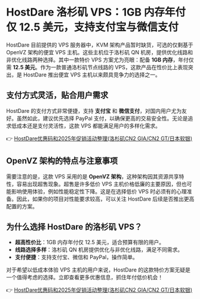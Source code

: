 # HostDare 洛杉矶 VPS：1GB 内存年付仅 12.5 美元，支持支付宝与微信支付

HostDare 目前提供的 VPS 服务器中，KVM 架构产品暂时缺货，可选的仅剩基于 OpenVZ 架构的便宜 VPS 主机。这些主机位于洛杉矶 QN 机房，提供优化线路和非优化线路两种选择。其中一款特价 VPS 方案尤为亮眼：配备 **1GB 内存**，年付仅需 **12.5 美元**。作为一款普通洛杉矶节点线路的 VPS，这款产品在性价比上表现突出，是 HostDare 推出便宜 VPS 主机以来颇具竞争力的选择之一。

## 支付方式灵活，贴合用户需求

HostDare 的支付方式非常便捷，支持 **支付宝** 和 **微信支付**，对国内用户尤为友好。虽然如此，建议优先选择 PayPal 支付，以确保更高的交易安全性。无论是追求低成本还是支付灵活性，这款 VPS 都能满足用户的多样化需求。

👉 [HostDare优惠码和2025年促销活动整理(洛杉矶CN2 GIA/CN2 GT/日本软银)](https://bit.ly/hostdare)

## OpenVZ 架构的特点与注意事项

需要注意的是，这款 VPS 采用的是 **OpenVZ 架构**，这种架构因其资源共享特性，容易出现超售现象。超售是许多低价 VPS 主机价格低廉的主要原因，但也可能影响使用体验，例如性能稳定性下降。这是在选择低价 VPS 时必须有的心理准备。因此，如果你的项目对性能要求较高，可以关注 HostDare 后续是否推出更高配置的方案。

## 为什么选择 HostDare 的洛杉矶 VPS？

- **超高性价比**：1GB 内存年付仅 12.5 美元，适合预算有限的用户。
- **线路选择多样**：洛杉矶 QN 机房提供优化与非优化线路，满足不同需求。
- **支付便捷**：支持支付宝、微信和 PayPal，操作简单。

对于希望以低成本体验 VPS 主机的用户来说，HostDare 的这款特价方案无疑是一个值得考虑的选择。立即查看更多优惠信息，抓住年付低价机会！

👉 [HostDare优惠码和2025年促销活动整理(洛杉矶CN2 GIA/CN2 GT/日本软银)](https://bit.ly/hostdare)
